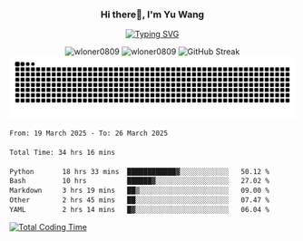 <h3 align="center">Hi there👋, I'm Yu Wang</h1>

<p align="center"><a href="https://git.io/typing-svg"><img src="https://readme-typing-svg.demolab.com?font=Alex+Brush&size=18&pause=1000&color=716A50&background=6F66FF00&center=true&vCenter=true&width=435&lines=To+love+oneself+is+the+beginning+of+a+lifelong+romance.+%E2%80%94+Oscar+Wilde" alt="Typing SVG" /></a></p>


<p align="center">
 <img src="https://github-readme-stats.vercel.app/api/top-langs?username=wloner0809&show_icons=true&locale=en&layout=compact" alt="wloner0809" height=120 />
 <img src="https://github-readme-stats.vercel.app/api?username=wloner0809&show_icons=true&locale=en" alt="wloner0809" height=120 />
 <img src="https://github-readme-streak-stats.herokuapp.com?user=wloner0809&theme=microsoft" alt="GitHub Streak" height=120 />
 <img src="https://github.com/Wloner0809/Wloner0809/blob/output/github-contribution-grid-snake.svg">
</p>
 
<!--START_SECTION:waka-->

```txt
From: 19 March 2025 - To: 26 March 2025

Total Time: 34 hrs 16 mins

Python       18 hrs 33 mins  ████████████▓░░░░░░░░░░░░   50.12 %
Bash         10 hrs          ██████▓░░░░░░░░░░░░░░░░░░   27.02 %
Markdown     3 hrs 19 mins   ██▒░░░░░░░░░░░░░░░░░░░░░░   09.00 %
Other        2 hrs 45 mins   ██░░░░░░░░░░░░░░░░░░░░░░░   07.47 %
YAML         2 hrs 14 mins   █▓░░░░░░░░░░░░░░░░░░░░░░░   06.04 %
```

<!--END_SECTION:waka-->

[![Total Coding Time](https://wakatime.com/badge/user/3b010e91-e8bb-445f-9eac-c8ab5bc30cb6.svg)](https://wakatime.com/@3b010e91-e8bb-445f-9eac-c8ab5bc30cb6)
